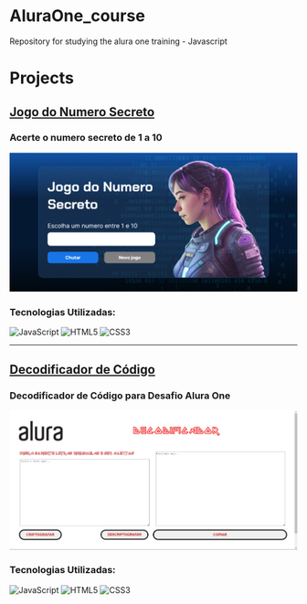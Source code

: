 # AluraOne_course
Repository for studying the alura one training - Javascript

# Projects
## [Jogo do Numero Secreto](https://secret-number-game-dun.vercel.app/)
### Acerte o numero secreto de 1 a 10 <br>
![alt text](image.png)
### Tecnologias Utilizadas:
![JavaScript](https://img.shields.io/badge/javascript-%23323330.svg?style=for-the-badge&logo=javascript&logoColor=%23F7DF1E)
![HTML5](https://img.shields.io/badge/html5-%23E34F26.svg?style=for-the-badge&logo=html5&logoColor=white)
![CSS3](https://img.shields.io/badge/css3-%231572B6.svg?style=for-the-badge&logo=css3&logoColor=white)

<hr>

## [Decodificador de Código](https://decodificador-sage.vercel.app/)
### Decodificador de Código para Desafio Alura One
![alt text](image-1.png)
### Tecnologias Utilizadas:
![JavaScript](https://img.shields.io/badge/javascript-%23323330.svg?style=for-the-badge&logo=javascript&logoColor=%23F7DF1E)
![HTML5](https://img.shields.io/badge/html5-%23E34F26.svg?style=for-the-badge&logo=html5&logoColor=white)
![CSS3](https://img.shields.io/badge/css3-%231572B6.svg?style=for-the-badge&logo=css3&logoColor=white)